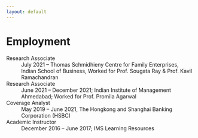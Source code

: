 ```yaml
---
layout: default
---
```


# Employment

<dl>
   <dt>Research Associate</dt>
      <dd>July 2021 – Thomas Schmidhieny Centre for Family Enterprises, Indian School of Business, Worked for Prof. Sougata Ray & Prof. Kavil Ramachandran </dd>
   <dt>Research Associate</dt>
      <dd>June 2021 – December 2021; Indian Institute of Management Ahmedabad; Worked for Prof. Promila Agarwal </dd>
   <dt>Coverage Analyst</dt>
      <dd>May 2019 – June 2021, The Hongkong and Shanghai Banking Corporation (HSBC) </dd>
   <dt>Academic Instructor</dt>
      <dd>December 2016 – June 2017; IMS Learning Resources </dd>
</dl>
